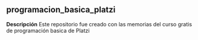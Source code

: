 ## programacion_basica_platzi

**Descripción**
Este repositorio fue creado con las memorias del curso gratis de programación basica de Platzi
